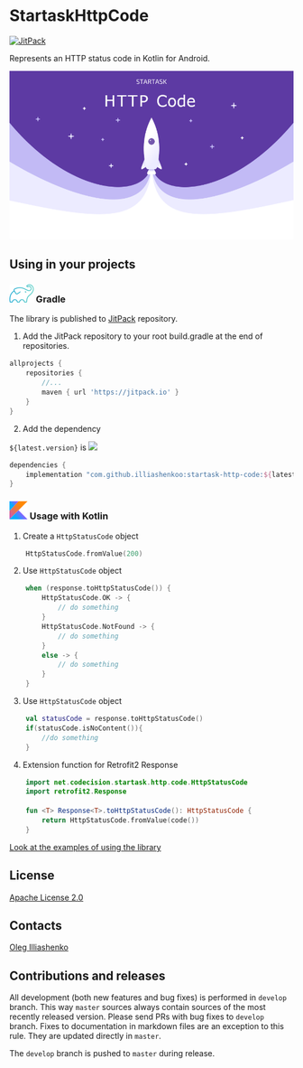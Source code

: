 # StartaskHttpCode
[![JitPack](https://jitpack.io/v/illiashenkoo/startask-http-code.svg)](https://jitpack.io/#illiashenkoo/startask-http-code)

Represents an HTTP status code in Kotlin for Android.

![](https://raw.githubusercontent.com/illiashenkoo/startask-http-code/master/images/logo.png)
## Using in your projects

### ![Gradle](https://raw.githubusercontent.com/illiashenkoo/startask-http-code/master/images/ic_gradle.png) Gradle

The library is published to [JitPack](https://jitpack.io/#illiashenkoo/startask-http-code) repository.

1. Add the JitPack repository to your root build.gradle at the end of repositories.
```groovy
allprojects {
    repositories {
        //...
        maven { url 'https://jitpack.io' }
    }
}
```

2. Add the dependency

`${latest.version}` is [![](https://jitpack.io/v/illiashenkoo/startask-http-code.svg)](https://jitpack.io/#illiashenkoo/startask-http-code)

```groovy
dependencies {
    implementation "com.github.illiashenkoo:startask-http-code:${latest.version}"
}
```

### ![Kotlin](https://raw.githubusercontent.com/illiashenkoo/startask-http-code/master/images/ic_kotlin.png) Usage with Kotlin

1. Create a `HttpStatusCode` object
```kotlin
    HttpStatusCode.fromValue(200)
```

2. Use `HttpStatusCode` object
``` kotlin
    when (response.toHttpStatusCode()) {
        HttpStatusCode.OK -> {
            // do something
        }
        HttpStatusCode.NotFound -> {
            // do something
        }
        else -> {
            // do something
        }
    }
```

3. Use `HttpStatusCode` object

``` kotlin
    val statusCode = response.toHttpStatusCode()
    if(statusCode.isNoContent()){
        //do something
    }
```

4. Extension function for Retrofit2 Response
``` kotlin
    import net.codecision.startask.http.code.HttpStatusCode
    import retrofit2.Response
    
    fun <T> Response<T>.toHttpStatusCode(): HttpStatusCode {
        return HttpStatusCode.fromValue(code())
    }
```

[Look at the examples of using the library](https://github.com/illiashenkoo/startask-http-code/blob/master/sample/src/main/java/net/codecision/startask/http/code/sample/MainActivity.kt)

## License

[Apache License 2.0](https://github.com/illiashenkoo/startask-http-code/blob/master/LICENSE)

## Contacts

[Oleg Illiashenko](mailto:illiashenkoo.dev@gmail.com)

## Contributions and releases

All development (both new features and bug fixes) is performed in `develop` branch. 
This way `master` sources always contain sources of the most recently released version.
Please send PRs with bug fixes to `develop` branch.
Fixes to documentation in markdown files are an exception to this rule. They are updated directly in `master`.
                                                                          
The `develop` branch is pushed to `master` during release.